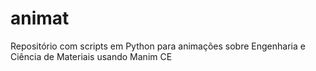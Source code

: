 # animat
Repositório com scripts em Python para animações sobre Engenharia e Ciência de Materiais usando Manim CE
